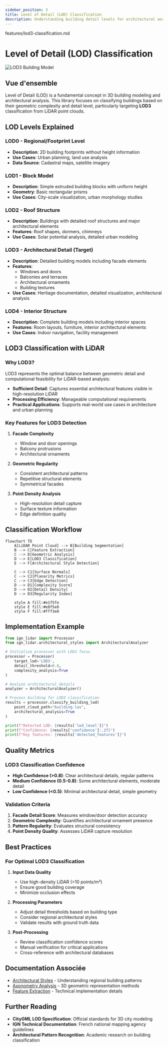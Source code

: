 ```yaml
---
sidebar_position: 3
title: Level of Detail (LOD) Classification
description: Understanding building detail levels for architectural analysis
---
```


features/lod3-classification.md

# Level of Detail (LOD) Classification

![LOD3 Building Model](/img/lod3.png)

## Vue d'ensemble

Level of Detail (LOD) is a fundamental concept in 3D building modeling and architectural analysis. This library focuses on classifying buildings based on their geometric complexity and detail level, particularly targeting **LOD3** classification from LiDAR point clouds.

## LOD Levels Explained

### LOD0 - Regional/Footprint Level

- **Description**: 2D building footprints without height information
- **Use Cases**: Urban planning, land use analysis
- **Data Source**: Cadastral maps, satellite imagery

### LOD1 - Block Model

- **Description**: Simple extruded building blocks with uniform height
- **Geometry**: Basic rectangular prisms
- **Use Cases**: City-scale visualization, urban morphology studies

### LOD2 - Roof Structure

- **Description**: Buildings with detailed roof structures and major architectural elements
- **Features**: Roof shapes, dormers, chimneys
- **Use Cases**: Solar potential analysis, detailed urban modeling

### LOD3 - Architectural Detail (Target)

- **Description**: Detailed building models including facade elements
- **Features**:
  - Windows and doors
  - Balconies and terraces
  - Architectural ornaments
  - Building textures
- **Use Cases**: Heritage documentation, detailed visualization, architectural analysis

### LOD4 - Interior Structure

- **Description**: Complete building models including interior spaces
- **Features**: Room layouts, furniture, interior architectural elements
- **Use Cases**: Indoor navigation, facility management

## LOD3 Classification with LiDAR

### Why LOD3?

LOD3 represents the optimal balance between geometric detail and computational feasibility for LiDAR-based analysis:

- **Sufficient Detail**: Captures essential architectural features visible in high-resolution LiDAR
- **Processing Efficiency**: Manageable computational requirements
- **Practical Applications**: Supports real-world use cases in architecture and urban planning

### Key Features for LOD3 Detection

1. **Facade Complexity**

   - Window and door openings
   - Balcony protrusions
   - Architectural ornaments

2. **Geometric Regularity**

   - Consistent architectural patterns
   - Repetitive structural elements
   - Symmetrical facades

3. **Point Density Analysis**
   - High-resolution detail capture
   - Surface texture information
   - Edge definition quality

## Classification Workflow

```mermaid
flowchart TD
    A[LiDAR Point Cloud] --> B[Building Segmentation]
    B --> C[Feature Extraction]
    C --> D[Geometric Analysis]
    D --> E[LOD3 Classification]
    E --> F[Architectural Style Detection]

    C --> C1[Surface Normals]
    C --> C2[Planarity Metrics]
    C --> C3[Edge Detection]
    D --> D1[Complexity Score]
    D --> D2[Detail Density]
    D --> D3[Regularity Index]

    style A fill:#e1f5fe
    style E fill:#e8f5e8
    style F fill:#fff3e0
```

## Implementation Example

```python
from ign_lidar import Processor
from ign_lidar.architectural_styles import ArchitecturalAnalyzer

# Initialize processor with LOD3 focus
processor = Processor(
    target_lod='LOD3',
    detail_threshold=0.8,
    complexity_analysis=True
)

# Analyze architectural details
analyzer = ArchitecturalAnalyzer()

# Process building for LOD3 classification
results = processor.classify_building_lod(
    point_cloud_path="building.las",
    architectural_analysis=True
)

print(f"Detected LOD: {results['lod_level']}")
print(f"Confidence: {results['confidence']:.2f}")
print(f"Key features: {results['detected_features']}")
```

## Quality Metrics

### LOD3 Classification Confidence

- **High Confidence (>0.8)**: Clear architectural details, regular patterns
- **Medium Confidence (0.5-0.8)**: Some architectural elements, moderate detail
- **Low Confidence (&lt;0.5)**: Minimal architectural detail, simple geometry

### Validation Criteria

1. **Facade Detail Score**: Measures window/door detection accuracy
2. **Geometric Complexity**: Quantifies architectural ornament presence
3. **Pattern Regularity**: Evaluates structural consistency
4. **Point Density Quality**: Assesses LiDAR capture resolution

## Best Practices

### For Optimal LOD3 Classification

1. **Input Data Quality**

   - Use high-density LiDAR (>10 points/m²)
   - Ensure good building coverage
   - Minimize occlusion effects

2. **Processing Parameters**

   - Adjust detail thresholds based on building type
   - Consider regional architectural styles
   - Validate results with ground truth data

3. **Post-Processing**
   - Review classification confidence scores
   - Manual verification for critical applications
   - Cross-reference with architectural databases

## Documentation Associée

- [Architectural Styles](./architectural-styles.md) - Understanding regional building patterns
- [Axonometry Analysis](./axonometry.md) - 3D geometric representation methods
- [Feature Extraction](../api/features.md) - Technical implementation details

## Further Reading

- **CityGML LOD Specification**: Official standards for 3D city modeling
- **IGN Technical Documentation**: French national mapping agency guidelines
- **Architectural Pattern Recognition**: Academic research on building classification
